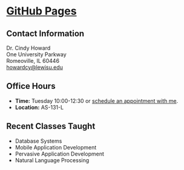 # [GitHub Pages](https://howardcy.github.io./index.html)

## Contact Information

Dr. Cindy Howard  
One University Parkway  
Romeoville, IL 60446  
[howardcy@lewisu.edu](mailto:howardcy@lewisu.edu)

## Office Hours

* **Time:** Tuesday 10:00-12:30 or [schedule an appointment with me](https://outlook.office.com/bookwithme/user/e62e3ded33f24ffc848dc5d852b180d0@lewisu.edu?anonymous&ep=plink).
* **Location:** AS-131-L

## Recent Classes Taught

* Database Systems
* Mobile Application Development
* Pervasive Application Development
* Natural Language Processing
